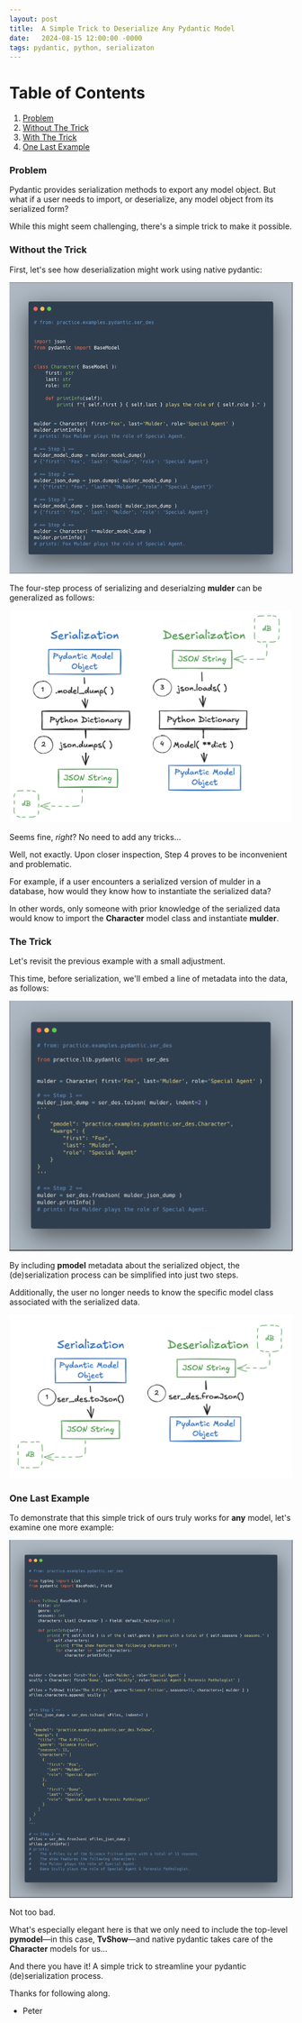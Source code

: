 ```yaml
---
layout: post
title:  A Simple Trick to Deserialize Any Pydantic Model
date:   2024-08-15 12:00:00 -0000
tags: pydantic, python, serializaton
---
```


# Table of Contents
1. [Problem](#problem)
2. [Without The Trick](#without-any-tricks)
3. [With The Trick](#with-the-trick)
4. [One Last Example](#one-last-example)


### Problem

Pydantic provides serialization methods to export any model object. 
But what if a user needs to import, or deserialize, any model object 
from its serialized form?

While this might seem challenging, there's a simple trick to make it possible.

### Without the Trick

First, let's see how deserialization might work using native pydantic:

![snippet-native-code]

The four-step process of serializing and deserialzing **mulder** can be 
generalized as follows:

![snippet-native-chart]

Seems fine, *right*?  No need to add any tricks...

Well, not exactly.
Upon closer inspection, Step 4 proves to be inconvenient and problematic.

For example, if a user encounters a serialized version of mulder in a database, 
how would they know how to instantiate the serialized data?

In other words, only someone with prior knowledge of the serialized data 
would know to import the **Character** model class and instantiate **mulder**.


### The Trick

Let's revisit the previous example with a small adjustment. 

This time, before serialization, we'll embed a line of metadata into the data,
as follows:

![snippet-enhanced-code-1]

By including **pmodel** metadata about the serialized object, 
the (de)serialization process can be simplified into just two steps. 

Additionally, the user no longer needs to know the specific model class 
associated with the serialized data.

![snippet-enhanced-chart]


### One Last Example

To demonstrate that this simple trick of ours truly works for **any** model,
let's examine one more example:

![snippet-enhanced-code-2]

Not too bad.

What's especially elegant here is that we only need to include the top-level 
**pymodel**—in this case, **TvShow**—and native pydantic takes care of the **Character** 
models for us...

And there you have it! 
A simple trick to streamline your pydantic (de)serialization process.

Thanks for following along.

- Peter

[snippet-native-code]: ../assets/2024-08-15-native-code.png
[snippet-native-chart]: ../assets/2024-08-15-native-chart.png
[snippet-enhanced-code-1]: ../assets/2024-08-15-enhanced-code-1.png
[snippet-enhanced-chart]: ../assets/2024-08-15-enhanced-chart.png
[snippet-enhanced-code-2]: ../assets/2024-08-15-enhanced-code-2.png